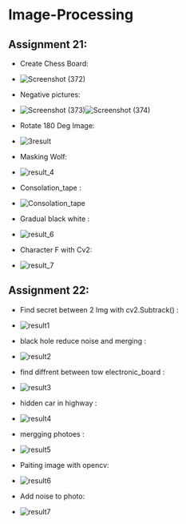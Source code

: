 # Image-Processing

## Assignment 21:
  - Create Chess Board:
  - ![Screenshot (372)](https://user-images.githubusercontent.com/91725214/152672896-69dd5b62-f2a2-4bdf-978c-d73084fab13c.png)
  
  - Negative pictures:
  - ![Screenshot (373)](https://user-images.githubusercontent.com/91725214/152672937-a42306ca-f32f-4bbe-ab16-00aa6f394427.png)![Screenshot (374)](https://user-images.githubusercontent.com/91725214/152672961-c3dede88-c2e4-484c-ba21-46f679670d59.png)
  
  - Rotate 180 Deg Image:
  - ![3result](https://user-images.githubusercontent.com/91725214/152673535-61cd5927-25f0-47b3-b3b7-342ebb15e9f6.jpg)
  
  - Masking Wolf:
  - ![result_4](https://user-images.githubusercontent.com/91725214/152674211-19c5be3f-4a1b-4060-b973-2516ce9d66c2.png)
 
  - Consolation_tape :
  - ![Consolation_tape](https://user-images.githubusercontent.com/91725214/152675431-c1d55cca-7327-49e1-bfc3-f2477879c1ff.png)

  - Gradual black white :
  - ![result_6](https://user-images.githubusercontent.com/91725214/152676630-8b4e2647-fa8d-4bea-9869-1be8ed356bc0.png)
  
  
  - Character F with Cv2:
  - ![result_7](https://user-images.githubusercontent.com/91725214/152676643-627cf239-c991-4eb1-8f6c-056a3cbf2506.jpg)

## Assignment 22:

  - Find secret between 2 Img with cv2.Subtrack() :
  - ![result1](https://user-images.githubusercontent.com/91725214/153248708-8d30dbea-4ca0-4c80-a3ff-38eba8343e92.png)
 
  - black hole reduce noise and merging :
  -  ![result2](https://user-images.githubusercontent.com/91725214/153248979-1dccc8bf-ffba-44cd-96ea-4df9dbf1cf5e.png)
  
  - find diffrent between tow electronic_board :
  -  ![result3](https://user-images.githubusercontent.com/91725214/153249224-0dc27f8f-cfe8-47d4-b74a-0905cf2a464a.jpg)
  -  hidden car in highway :
  -  ![result4](https://user-images.githubusercontent.com/91725214/153249413-c87950f2-2862-46a6-b9ae-52bbfd62caad.jpg)
  - mergging photoes :
  - ![result5](https://user-images.githubusercontent.com/91725214/153249814-9d6267e9-143a-4e01-9dd3-f5e765259900.png)
  - Paiting image with opencv:
  - ![result6](https://user-images.githubusercontent.com/91725214/153565019-b6480696-7cde-4051-bf92-e2e9abcd1458.png)
  - Add noise to photo:
  - ![result7](https://user-images.githubusercontent.com/91725214/153250016-688edd21-6f97-42cd-9552-d7cab07f17dd.png)






  

